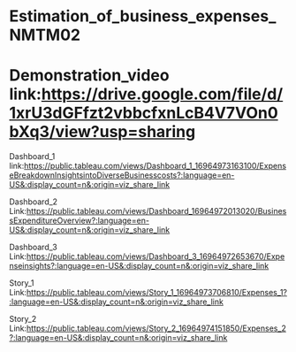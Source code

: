 # Estimation_of_business_expenses_NMTM02

# Demonstration_video link:https://drive.google.com/file/d/1xrU3dGFfzt2vbbcfxnLcB4V7VOn0bXq3/view?usp=sharing

Dashboard_1 link:https://public.tableau.com/views/Dashboard_1_16964973163100/ExpenseBreakdownInsightsintoDiverseBusinesscosts?:language=en-US&:display_count=n&:origin=viz_share_link

Dashboard_2 Link:https://public.tableau.com/views/Dashboard_16964972013020/BusinessExpenditureOverview?:language=en-US&:display_count=n&:origin=viz_share_link

Dashboard_3 Link:https://public.tableau.com/views/Dashboard_3_16964972653670/Expenseinsights?:language=en-US&:display_count=n&:origin=viz_share_link

Story_1 Link:https://public.tableau.com/views/Story_1_16964973706810/Expenses_1?:language=en-US&:display_count=n&:origin=viz_share_link

Story_2 Link:https://public.tableau.com/views/Story_2_16964974151850/Expenses_2?:language=en-US&:display_count=n&:origin=viz_share_link
